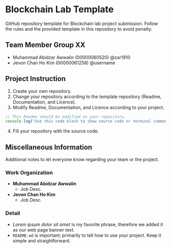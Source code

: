 # Blockchain Lab Template
GitHub repository template for Blockchain lab project submission. Follow the rules and the provided template in this repository to avoid penalty.

## Team Member Group XX
- Muhammad Abidzar Awwalin (00000060520) @zar1910
- Jevon Chan Ho Kim (00000061258) @username

## Project Instruction
1. Create your own repository.
2. Change your repository according to the template repository (Readme, Documentation, and Licence).
3. Modify Readme, Documentation, and Licence according to your project.
```js
// This Readme should be modified on your repository.
console.log("Use this code block to show source code or terminal command to install / run your project.")
```
4. Fill your repository with the source code.

## Miscellaneous Information
Additional notes to let everyone know regarding your team or the project.

### Work Organization
- **Muhammad Abidzar Awwalin**
  - Job Desc.
- **Jevon Chan Ho Kim**
  - Job Desc.

### Detail
- *Lorem ipsum dolor sit amet* is my favorite phrase, therefore we added it as our web page banner text.
- `README.md` is important; primarily to tell how to use your project. Keep it simple and straightforward.
